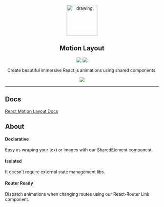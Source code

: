 <p align="center">
  <img src="http://motion-layout.azurewebsites.net/img/logo.png" alt="drawing" width="100"/>
</p>

<h2 align="center">Motion Layout</h2>

<p align="center">
  <a href="https://www.npmjs.com/package/react-motion-layout"><img src="https://img.shields.io/npm/v/react-motion-layout?style=flat-square"></a>
  <a href="https://bundlephobia.com/result?p=react-motion-layout@0.0.3"><img src="https://img.shields.io/bundlephobia/min/react-motion-layout?style=flat-square"></a>
</p>


<p align="center">Create beautiful immersive React.js animations using shared components.</p>
<p align="center">
  <img src="https://media.giphy.com/media/Q5zrIAoOORc2SPttc1/giphy.gif">
</p>

___

## Docs
[React Motion Layout Docs](http://motion-layout.azurewebsites.net/)

## About

#### Declarative
Easy as wraping your text or images with our SharedElement component.

#### Isolated
It doesn't require external state management libs.

#### Router Ready
Dispatch animations when changing routes using our React-Router Link component.

